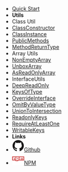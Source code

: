 - [Quick Start](quickstart.md)
- **Utils**
- Class Util
- [ClassConstructor](ClassUtils/ClassConstructor.md)
- [ClassInstance](ClassUtils/ClassInstance.md)
- [PublicMethods](ClassUtils/PublicMethods.md)
- [MethodReturnType](ClassUtils/MethodReturnType.md)
- Array Utils
- [NonEmptyArray](ArrayUtils/NonEmptyArray.md)
- [UnboxArray](ArrayUtils/UnboxArray.md)
- [AsReadOnlyArray](ArrayUtils/AsReadOnlyArray.md.md)
- InterfaceUtils
- [DeepReadOnly](InterfaceUtils/DeepReadOnly.md)
- [KeysOfType](InterfaceUtils/KeysOfType.md)
- [OverrideInterface](InterfaceUtils/OverrideInterface.md)
- [OmitByValueType](InterfaceUtils/OmitByValueType.md)
- [UnionToIntersection](InterfaceUtils/UnionToIntersection.md)
- [ReadonlyKeys](InterfaceUtils/ReadonlyKeys.md)
- [RequireAtLeastOne](InterfaceUtils/RequireAtLeastOne.md)
- [WritableKeys](InterfaceUtils/WritableKeys.md.md)
- **Links**
- [![Github](assets/img/github.svg)Github](https://github.com/Bryan-Herrera-DEV/typescript-common-utils/)
- [![NPM](assets/img/npm.svg)NPM](https://www.npmjs.com/package/typescript-dev-utils)
